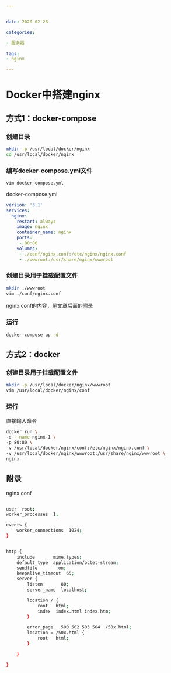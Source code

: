 ```yaml
---


date: 2020-02-28

categories:

- 服务器

tags:
- nginx

---
```


# Docker中搭建nginx

## 方式1：docker-compose

### 创建目录

```sh
mkdir -p /usr/local/docker/nginx
cd /usr/local/docker/nginx
```

### 编写docker-compose.yml文件

```sh
vim docker-compose.yml
```

docker-compose.yml

```yml
version: '3.1'
services:
  nginx:
    restart: always
    image: nginx
    container_name: nginx
    ports:
     - 80:80
    volumes:
     - ./conf/nginx.conf:/etc/nginx/nginx.conf
     - ./wwwroot:/usr/share/nginx/wwwroot
```

### 创建目录用于挂载配置文件

```sh
mkdir ./wwwroot
vim ./conf/nginx.conf
```

nginx.conf的内容，见文章后面的附录

### 运行

```sh
docker-compose up -d
```

## 方式2：docker

### 创建目录用于挂载配置文件

```sh
mkdir -p /usr/local/docker/nginx/wwwroot
vim /usr/local/docker/nginx/conf
```

### 运行

直接输入命令

```sh
docker run \
-d --name nginx-1 \
-p 80:80 \
-v /usr/local/docker/nginx/conf:/etc/nginx/nginx.conf \
-v /usr/local/docker/nginx/wwwroot:/usr/share/nginx/wwwroot \
nginx
```

## 附录

nginx.conf

```bash

user  root;
worker_processes  1;

events {
    worker_connections  1024;
}


http {
    include       mime.types;
    default_type  application/octet-stream;
    sendfile        on;
    keepalive_timeout  65;
    server {
        listen       80;
        server_name  localhost;

        location / {
            root   html;
            index  index.html index.htm;
        }

        error_page   500 502 503 504  /50x.html;
        location = /50x.html {
            root   html;
        }

    }

}
```
